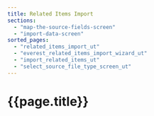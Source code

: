 ```yaml
---
title: Related Items Import
sections:
  - "map-the-source-fields-screen"
  - "import-data-screen"
sorted_pages:
  - "related_items_import_ut"
  - "everest_related_items_import_wizard_ut"
  - "import_related_items_ut"
  - "select_source_file_type_screen_ut"
---
```

# {{page.title}}
